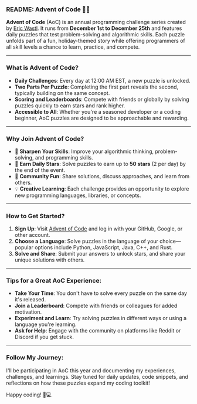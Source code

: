 ### README: Advent of Code 🎄✨

**Advent of Code** (AoC) is an annual programming challenge series created by [Eric Wastl](https://adventofcode.com). It runs from **December 1st to December 25th** and features daily puzzles that test problem-solving and algorithmic skills. Each puzzle unfolds part of a fun, holiday-themed story while offering programmers of all skill levels a chance to learn, practice, and compete.

---

### **What is Advent of Code?**

- **Daily Challenges**: Every day at 12:00 AM EST, a new puzzle is unlocked.
- **Two Parts Per Puzzle**: Completing the first part reveals the second, typically building on the same concept.
- **Scoring and Leaderboards**: Compete with friends or globally by solving puzzles quickly to earn stars and rank higher.
- **Accessible to All**: Whether you're a seasoned developer or a coding beginner, AoC puzzles are designed to be approachable and rewarding.

---

### **Why Join Advent of Code?**

- 🧠 **Sharpen Your Skills**: Improve your algorithmic thinking, problem-solving, and programming skills.
- 🌟 **Earn Daily Stars**: Solve puzzles to earn up to **50 stars** (2 per day) by the end of the event.
- 🤝 **Community Fun**: Share solutions, discuss approaches, and learn from others.
- 💡 **Creative Learning**: Each challenge provides an opportunity to explore new programming languages, libraries, or concepts.

---

### **How to Get Started?**

1. **Sign Up**: Visit [Advent of Code](https://adventofcode.com) and log in with your GitHub, Google, or other account.
2. **Choose a Language**: Solve puzzles in the language of your choice—popular options include Python, JavaScript, Java, C++, and Rust.
3. **Solve and Share**: Submit your answers to unlock stars, and share your unique solutions with others.

---

### **Tips for a Great AoC Experience**:

- **Take Your Time**: You don't have to solve every puzzle on the same day it's released.
- **Join a Leaderboard**: Compete with friends or colleagues for added motivation.
- **Experiment and Learn**: Try solving puzzles in different ways or using a language you're learning.
- **Ask for Help**: Engage with the community on platforms like Reddit or Discord if you get stuck.

---

### **Follow My Journey**:

I'll be participating in AoC this year and documenting my experiences, challenges, and learnings. Stay tuned for daily updates, code snippets, and reflections on how these puzzles expand my coding toolkit!

Happy coding! 🎄💻
